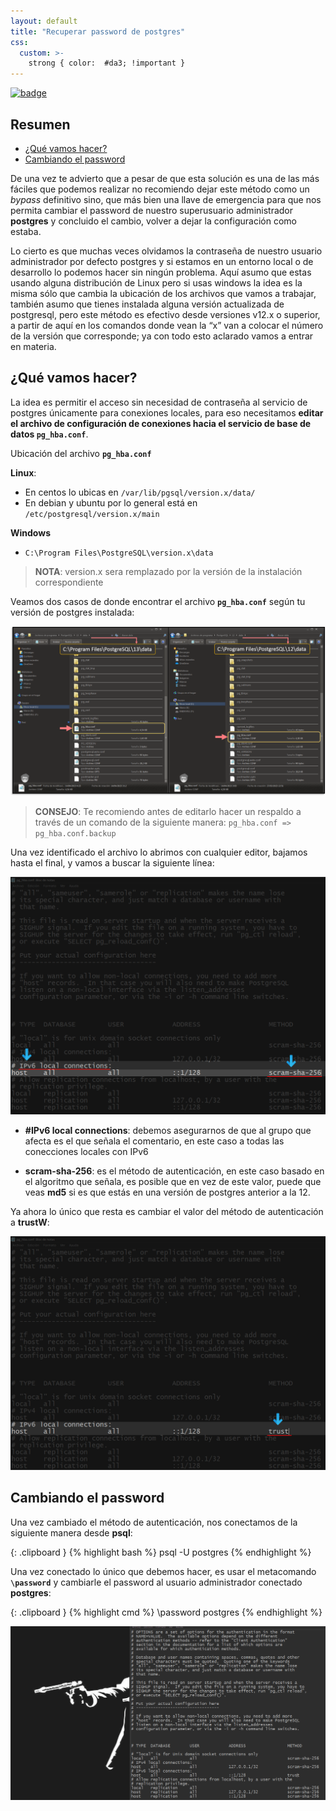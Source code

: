 ```yaml
---
layout: default
title: "Recuperar password de postgres"
css:
  custom: >-
    strong { color:  #da3; !important }
---
```


[comment]: <> (Author: Marco Contreras Herrera)
[comment]: <> (Email: enidev911@gmail.com)

[![badge](https://img.shields.io/badge/PostgreSQL-316192?logo=postgresql&logoColor=white)](../)

<a name="top"></a>
## Resumen

- [¿Qué vamos hacer?](#que-hacer)
- [Cambiando el password](#cambiado-password)

 
De una vez te advierto que a pesar de que esta solución es una de las más fáciles que podemos realizar no recomiendo dejar este método como un *bypass* definitivo sino, que más bien una llave de emergencia para que nos permita cambiar el password de nuestro superusuario administrador **postgres** y concluido el cambio, volver a dejar la configuración como estaba.

Lo cierto es que muchas veces olvidamos la contraseña de nuestro usuario administrador por defecto postgres y si estamos en un entorno local o de desarrollo lo podemos hacer sin ningún problema. Aquí asumo que estas usando alguna distribución de Linux pero si usas windows la idea es la misma sólo que cambia la ubicación de los archivos que vamos a trabajar, también asumo que tienes instalada alguna versión actualizada de postgresql, pero este método es efectivo desde versiones v12.x o superior, a partir de aquí en los comandos donde vean la “x” van a colocar el número de la versión que corresponde; ya con todo esto aclarado vamos a entrar en materia.


<a name="que-hacer"></a>
## ¿Qué vamos hacer?

La idea es permitir el acceso sin necesidad de contraseña al servicio de postgres únicamente para conexiones locales, para eso necesitamos **editar el archivo de configuración de conexiones hacia el servicio de base de datos `pg_hba.conf`**.


Ubicación del archivo **`pg_hba.conf`**

**Linux**: 

- En centos lo ubicas en `/var/lib/pgsql/version.x/data/`
- En debian y ubuntu por lo general está en `/etc/postgresql/version.x/main`

**Windows**

- `C:\Program Files\PostgreSQL\version.x\data`

> **NOTA**: version.x sera remplazado por la versión de la instalación correspondiente

Veamos dos casos de donde encontrar el archivo **`pg_hba.conf`** según tu versión de postgres instalada:

![img - directories](./assets/pg_hba_path.png)

> **CONSEJO**: Te recomiendo antes de editarlo hacer un respaldo a través de un comando de la siguiente manera: `pg_hba.conf => pg_hba.conf.backup`

Una vez identificado el archivo lo abrimos con cualquier editor, bajamos hasta el final, y vamos a buscar la siguiente línea:  

![img - archivo](./assets/pg_hba_windows.png)


- **#IPv6 local connections**: debemos asegurarnos de que al grupo que afecta es el que señala el comentario, en este caso a todas las conecciones locales con IPv6

- **scram-sha-256**: es el método de autenticación, en este caso basado en el algoritmo que señala, es posible que en vez de este valor, puede que veas  **md5** si es que estás en una versión de postgres anterior a la 12.


Ya ahora lo único que resta es cambiar el valor del método de autenticación a **trustW**:

![img - archivo](./assets/pg_hba_trust.png)



<a name="cambiado-password"></a>
## Cambiando el password


Una vez cambiado el método de autenticación, nos conectamos de la siguiente manera desde **psql**: 

{: .clipboard }
{% highlight bash %}
psql -U postgres
{% endhighlight %}


Una vez conectado lo único que debemos hacer, es usar el metacomando **`\password`** y cambiarle el password al usuario administrador conectado **postgres**:  

{: .clipboard }
{% highlight cmd %}
\password postgres
{% endhighlight %}

![cambio de password aplicado](./assets/cambio-de-password-aplicado.gif)
